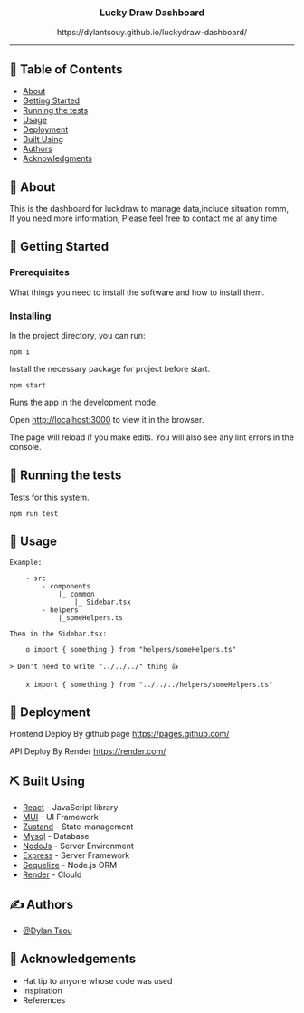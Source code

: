 <!-- <p align="center">
  <a href="" rel="noopener">
 <img width=250px height=180px src="https://dylantsouy.github.io/dylan-web/static/media/logo.d72887e1.png" alt="Project logo"></a>
</p> -->

<h3 align="center">Lucky Draw Dashboard</h3>
<p align="center">https://dylantsouy.github.io/luckydraw-dashboard/
</p>

---

## 📝 Table of Contents

- [About](#about)
- [Getting Started](#getting_started)
- [Running the tests](#tests)
- [Usage](#usage)
- [Deployment](#deployment)
- [Built Using](#built_using)
- [Authors](#authors)
- [Acknowledgments](#acknowledgement)

## 🧐 About <a name = "about"></a>

 This is the dashboard for luckdraw to manage data,include situation romm, If you need more information, Please feel free to contact me at any time

## 🏁 Getting Started <a name = "getting_started"></a>



### Prerequisites

What things you need to install the software and how to install them.

### Installing

In the project directory, you can run:

```
npm i
```

Install the necessary package for project before start.

```
npm start
```

Runs the app in the development mode.

Open [http://localhost:3000](http://localhost:3000) to view it in the browser.

The page will reload if you make edits.
You will also see any lint errors in the console.

## 🔧 Running the tests <a name = "tests"></a>

Tests for this system.


```
npm run test
```

## 🎈 Usage <a name="usage"></a>


```
Example:

    - src
        - components
            |_ common
                |_ Sidebar.tsx
        - helpers
            |_someHelpers.ts

Then in the Sidebar.tsx:

    o import { something } from "helpers/someHelpers.ts"

> Don't need to write "../../../" thing 👍

    x import { something } from "../../../helpers/someHelpers.ts"
```
    

## 🚀 Deployment <a name = "deployment"></a>

Frontend Deploy By github page
https://pages.github.com/

API Deploy By Render
https://render.com/

## ⛏️ Built Using <a name = "built_using"></a>

- [React](https://reactjs.org/) - JavaScript library
- [MUI](https://mui.com/) - UI Framework
- [Zustand](https://github.com/pmndrs/zustand) - State-management
- [Mysql](https://www.mysql.com/) - Database
- [NodeJs](https://nodejs.org/en/) - Server Environment
- [Express](https://expressjs.com/) - Server Framework
- [Sequelize](https://sequelize.org/) - Node.js ORM
- [Render](https://render.com/) - Clould

## ✍️ Authors <a name = "authors"></a>

- [@Dylan Tsou](https://github.com/dylantsouy) 

## 🎉 Acknowledgements <a name = "acknowledgement"></a>

- Hat tip to anyone whose code was used
- Inspiration
- References
